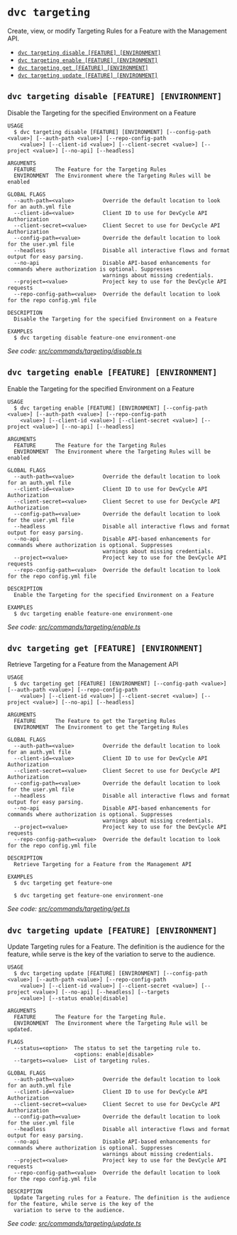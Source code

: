 `dvc targeting`
===============

Create, view, or modify Targeting Rules for a Feature with the Management API.

* [`dvc targeting disable [FEATURE] [ENVIRONMENT]`](#dvc-targeting-disable-feature-environment)
* [`dvc targeting enable [FEATURE] [ENVIRONMENT]`](#dvc-targeting-enable-feature-environment)
* [`dvc targeting get [FEATURE] [ENVIRONMENT]`](#dvc-targeting-get-feature-environment)
* [`dvc targeting update [FEATURE] [ENVIRONMENT]`](#dvc-targeting-update-feature-environment)

## `dvc targeting disable [FEATURE] [ENVIRONMENT]`

Disable the Targeting for the specified Environment on a Feature

```
USAGE
  $ dvc targeting disable [FEATURE] [ENVIRONMENT] [--config-path <value>] [--auth-path <value>] [--repo-config-path
    <value>] [--client-id <value>] [--client-secret <value>] [--project <value>] [--no-api] [--headless]

ARGUMENTS
  FEATURE      The Feature for the Targeting Rules
  ENVIRONMENT  The Environment where the Targeting Rules will be enabled

GLOBAL FLAGS
  --auth-path=<value>         Override the default location to look for an auth.yml file
  --client-id=<value>         Client ID to use for DevCycle API Authorization
  --client-secret=<value>     Client Secret to use for DevCycle API Authorization
  --config-path=<value>       Override the default location to look for the user.yml file
  --headless                  Disable all interactive flows and format output for easy parsing.
  --no-api                    Disable API-based enhancements for commands where authorization is optional. Suppresses
                              warnings about missing credentials.
  --project=<value>           Project key to use for the DevCycle API requests
  --repo-config-path=<value>  Override the default location to look for the repo config.yml file

DESCRIPTION
  Disable the Targeting for the specified Environment on a Feature

EXAMPLES
  $ dvc targeting disable feature-one environment-one
```

_See code: [src/commands/targeting/disable.ts](https://github.com/DevCycleHQ/cli/blob/v5.14.2/src/commands/targeting/disable.ts)_

## `dvc targeting enable [FEATURE] [ENVIRONMENT]`

Enable the Targeting for the specified Environment on a Feature

```
USAGE
  $ dvc targeting enable [FEATURE] [ENVIRONMENT] [--config-path <value>] [--auth-path <value>] [--repo-config-path
    <value>] [--client-id <value>] [--client-secret <value>] [--project <value>] [--no-api] [--headless]

ARGUMENTS
  FEATURE      The Feature for the Targeting Rules
  ENVIRONMENT  The Environment where the Targeting Rules will be enabled

GLOBAL FLAGS
  --auth-path=<value>         Override the default location to look for an auth.yml file
  --client-id=<value>         Client ID to use for DevCycle API Authorization
  --client-secret=<value>     Client Secret to use for DevCycle API Authorization
  --config-path=<value>       Override the default location to look for the user.yml file
  --headless                  Disable all interactive flows and format output for easy parsing.
  --no-api                    Disable API-based enhancements for commands where authorization is optional. Suppresses
                              warnings about missing credentials.
  --project=<value>           Project key to use for the DevCycle API requests
  --repo-config-path=<value>  Override the default location to look for the repo config.yml file

DESCRIPTION
  Enable the Targeting for the specified Environment on a Feature

EXAMPLES
  $ dvc targeting enable feature-one environment-one
```

_See code: [src/commands/targeting/enable.ts](https://github.com/DevCycleHQ/cli/blob/v5.14.2/src/commands/targeting/enable.ts)_

## `dvc targeting get [FEATURE] [ENVIRONMENT]`

Retrieve Targeting for a Feature from the Management API

```
USAGE
  $ dvc targeting get [FEATURE] [ENVIRONMENT] [--config-path <value>] [--auth-path <value>] [--repo-config-path
    <value>] [--client-id <value>] [--client-secret <value>] [--project <value>] [--no-api] [--headless]

ARGUMENTS
  FEATURE      The Feature to get the Targeting Rules
  ENVIRONMENT  The Environment to get the Targeting Rules

GLOBAL FLAGS
  --auth-path=<value>         Override the default location to look for an auth.yml file
  --client-id=<value>         Client ID to use for DevCycle API Authorization
  --client-secret=<value>     Client Secret to use for DevCycle API Authorization
  --config-path=<value>       Override the default location to look for the user.yml file
  --headless                  Disable all interactive flows and format output for easy parsing.
  --no-api                    Disable API-based enhancements for commands where authorization is optional. Suppresses
                              warnings about missing credentials.
  --project=<value>           Project key to use for the DevCycle API requests
  --repo-config-path=<value>  Override the default location to look for the repo config.yml file

DESCRIPTION
  Retrieve Targeting for a Feature from the Management API

EXAMPLES
  $ dvc targeting get feature-one

  $ dvc targeting get feature-one environment-one
```

_See code: [src/commands/targeting/get.ts](https://github.com/DevCycleHQ/cli/blob/v5.14.2/src/commands/targeting/get.ts)_

## `dvc targeting update [FEATURE] [ENVIRONMENT]`

Update Targeting rules for a Feature. The definition is the audience for the feature, while serve is the key of the variation to serve to the audience.

```
USAGE
  $ dvc targeting update [FEATURE] [ENVIRONMENT] [--config-path <value>] [--auth-path <value>] [--repo-config-path
    <value>] [--client-id <value>] [--client-secret <value>] [--project <value>] [--no-api] [--headless] [--targets
    <value>] [--status enable|disable]

ARGUMENTS
  FEATURE      The Feature for the Targeting Rule.
  ENVIRONMENT  The Environment where the Targeting Rule will be updated.

FLAGS
  --status=<option>  The status to set the targeting rule to.
                     <options: enable|disable>
  --targets=<value>  List of targeting rules.

GLOBAL FLAGS
  --auth-path=<value>         Override the default location to look for an auth.yml file
  --client-id=<value>         Client ID to use for DevCycle API Authorization
  --client-secret=<value>     Client Secret to use for DevCycle API Authorization
  --config-path=<value>       Override the default location to look for the user.yml file
  --headless                  Disable all interactive flows and format output for easy parsing.
  --no-api                    Disable API-based enhancements for commands where authorization is optional. Suppresses
                              warnings about missing credentials.
  --project=<value>           Project key to use for the DevCycle API requests
  --repo-config-path=<value>  Override the default location to look for the repo config.yml file

DESCRIPTION
  Update Targeting rules for a Feature. The definition is the audience for the feature, while serve is the key of the
  variation to serve to the audience.
```

_See code: [src/commands/targeting/update.ts](https://github.com/DevCycleHQ/cli/blob/v5.14.2/src/commands/targeting/update.ts)_
